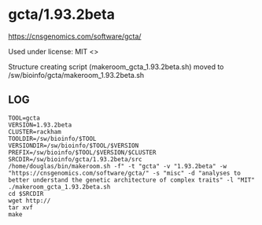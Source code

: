 gcta/1.93.2beta
========================

<https://cnsgenomics.com/software/gcta/>

Used under license:
MIT
<>

Structure creating script (makeroom_gcta_1.93.2beta.sh) moved to /sw/bioinfo/gcta/makeroom_1.93.2beta.sh

LOG
---

    TOOL=gcta
    VERSION=1.93.2beta
    CLUSTER=rackham
    TOOLDIR=/sw/bioinfo/$TOOL
    VERSIONDIR=/sw/bioinfo/$TOOL/$VERSION
    PREFIX=/sw/bioinfo/$TOOL/$VERSION/$CLUSTER
    SRCDIR=/sw/bioinfo/gcta/1.93.2beta/src
    /home/douglas/bin/makeroom.sh -f" -t "gcta" -v "1.93.2beta" -w "https://cnsgenomics.com/software/gcta/" -s "misc" -d "analyses to better understand the genetic architecture of complex traits" -l "MIT"
    ./makeroom_gcta_1.93.2beta.sh
    cd $SRCDIR
    wget http://
    tar xvf 
    make

